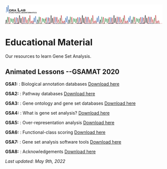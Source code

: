 <img src="https://github.com/mora-lab/mora-lab.github.io/blob/master/picture/MORALAB_Banner.png">

# Educational Material

Our resources to learn Gene Set Analysis.

## Animated Lessons --GSAMAT 2020

**GSA1:** : Biological annotation databases [Download here](https://github.com/gsa-central/animations/blob/main/GSAMAT2020/GSA1.mp4)

**GSA2:** : Pathway databases [Download here](https://github.com/gsa-central/animations/tree/main/GSAMAT2020/GSA2.mp4)

**GSA3:** : Gene ontology and gene set databases [Download here](https://github.com/gsa-central/animations/tree/main/GSAMAT2020/GSA3.mp4)

**GSA4:** : What is gene set analysis? [Download here](https://github.com/gsa-central/animations/tree/main/GSAMAT2020/GSA4.mp4)

**GSA5:** : Over-representation analysis [Download here](https://github.com/gsa-central/animations/tree/main/GSAMAT2020/GSA5.mp4)

**GSA6:** : Functional-class scoring [Download here](https://github.com/gsa-central/animations/tree/main/GSAMAT2020/GSA6.mp4)

**GSA7:** : Gene set analysis software tools [Download here](https://github.com/gsa-central/gsa-central.github.io/blob/main/education/GSA7_2.mp4)

**GSA8:** : Acknowledgements [Download here](https://github.com/gsa-central/animations/tree/main/GSAMAT2020/GSA8.mp4)

*Last updated: May 9th, 2022*
